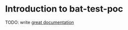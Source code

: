 # Introduction to bat-test-poc

TODO: write [great documentation](http://jacobian.org/writing/what-to-write/)
